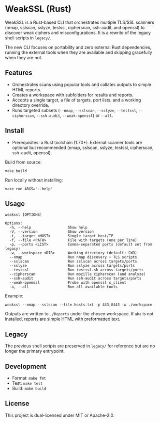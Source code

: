 # WeakSSL (Rust)
WeakSSL is a Rust-based CLI that orchestrates multiple TLS/SSL scanners (nmap, sslscan, sslyze, testssl, cipherscan, ssh-audit, and openssl) to discover weak ciphers and misconfigurations. It is a rewrite of the legacy shell scripts in `legacy/`.

The new CLI focuses on portability and zero external Rust dependencies, running the external tools when they are available and skipping gracefully when they are not.

## Features
- Orchestrates scans using popular tools and collates outputs to simple HTML reports.
- Creates a workspace with subfolders for results and reports.
- Accepts a single target, a file of targets, port lists, and a working directory override.
- Runs targeted subsets (`--nmap`, `--sslscan`, `--sslyze`, `--testssl`, `--cipherscan`, `--ssh-audit`, `--weak-openssl`) or `--all`.

## Install
- Prerequisites: a Rust toolchain (1.70+). External scanner tools are optional but recommended (nmap, sslscan, sslyze, testssl, cipherscan, ssh-audit, openssl).

Build from source:
```
make build
```

Run locally without installing:
```
make run ARGS="--help"
```

## Usage
```
weakssl [OPTIONS]

Options:
  -h, --help                 Show help
  -V, --version              Show version
  -t, --target <HOST>        Single target host/IP
  -f, --file <PATH>          File with targets (one per line)
  -p, --ports <LIST>         Comma-separated ports (default set from legacy)
  -w, --workspace <DIR>      Working directory (default: CWD)
  --nmap                     Run nmap discovery + TLS scripts
  --sslscan                  Run sslscan across targets/ports
  --sslyze                   Run sslyze across targets/ports
  --testssl                  Run testssl.sh across targets/ports
  --cipherscan               Run mozilla cipherscan (and analyze)
  --ssh-audit                Run ssh-audit across targets/ports
  --weak-openssl             Probe with openssl s_client
  -a, --all                  Run all available tools
```

Example:
```
weakssl --nmap --sslscan --file hosts.txt -p 443,8443 -w ./workspace
```

Outputs are written to `./Reports` under the chosen workspace. If `aha` is not installed, reports are simple HTML with preformatted text.

## Legacy
The previous shell scripts are preserved in `legacy/` for reference but are no longer the primary entrypoint.

## Development
- Format: `make fmt`
- Test: `make test`
- Build: `make build`

## License
This project is dual-licensed under MIT or Apache-2.0.
